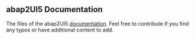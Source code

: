 ## abap2UI5 Documentation

The files of the abap2UI5 [documentation](https://abap2ui5.github.io/docs/). Feel free to contribute if you find any typos or have additional content to add.
